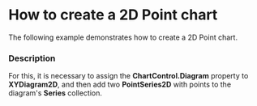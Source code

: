 # How to create a 2D Point chart


<p>The following example demonstrates how to create a 2D Point chart.</p>


<h3>Description</h3>

<p>For this, it is necessary to assign the <strong>ChartControl.Diagram</strong> property to <strong>XYDiagram2D</strong>, and then add two <strong>PointSeries2D</strong> with points to the diagram&#39;s <strong>Series</strong> collection.</p>

<br/>


